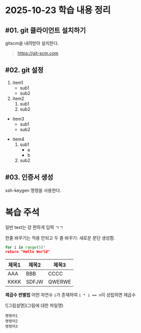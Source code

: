 # 2025-10-23 학습 내용 정리

## #01. git 클라이언트 설치하기

gitscm을 내려받아 설치한다.
> https://git-scm.com

## #02. git 설정
1. item1
    - sub1
    - sub2
1. item2
    1. sub1
    1. sub2
* item3
    * sub1
    * sub2
- item4
    1. sub1
        - a
        - b
    2. sub2



## #03. 인증서 생성

ssh-keygen 명령을 사용한다.

# 복습 주석

일반 text는 걍 편하게 입력 ㄱㄱ

한줄 바꾸기는 적용 안되고
두 줄 바꾸기: 새로운 문단 생성함.

```python
for i in range(5)"
return "Hello World"
```

| 제목1 | 제목2 | 제목3 |
|--|--|--|
| AAA | BBB | CCCC|
|KKKK | SDFJW | QWERWE | 

**제곱수 판별법**
어떤 자연수 `i`가 존재하여 `i * i == n`이 성립하면 제곱수

![그림설명](그림에 대한 파일명)

```shell
명령어1
명령어2
명령어3
```